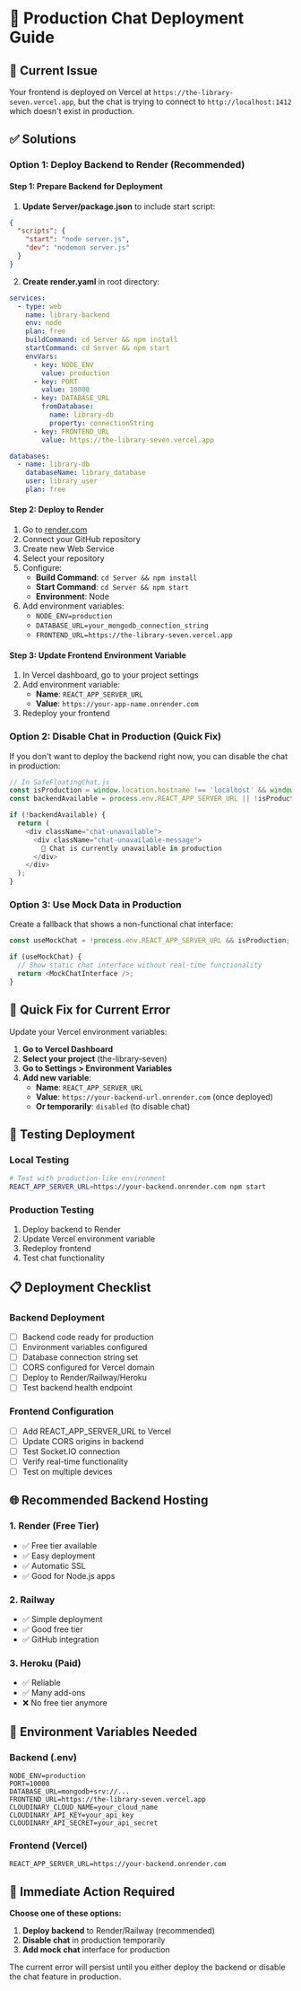 # 🚀 Production Chat Deployment Guide

## 🚨 Current Issue
Your frontend is deployed on Vercel at `https://the-library-seven.vercel.app`, but the chat is trying to connect to `http://localhost:1412` which doesn't exist in production.

## ✅ Solutions

### Option 1: Deploy Backend to Render (Recommended)

#### Step 1: Prepare Backend for Deployment
1. **Update Server/package.json** to include start script:
```json
{
  "scripts": {
    "start": "node server.js",
    "dev": "nodemon server.js"
  }
}
```

2. **Create render.yaml** in root directory:
```yaml
services:
  - type: web
    name: library-backend
    env: node
    plan: free
    buildCommand: cd Server && npm install
    startCommand: cd Server && npm start
    envVars:
      - key: NODE_ENV
        value: production
      - key: PORT
        value: 10000
      - key: DATABASE_URL
        fromDatabase:
          name: library-db
          property: connectionString
      - key: FRONTEND_URL
        value: https://the-library-seven.vercel.app

databases:
  - name: library-db
    databaseName: library_database
    user: library_user
    plan: free
```

#### Step 2: Deploy to Render
1. Go to [render.com](https://render.com)
2. Connect your GitHub repository
3. Create new Web Service
4. Select your repository
5. Configure:
   - **Build Command**: `cd Server && npm install`
   - **Start Command**: `cd Server && npm start`
   - **Environment**: Node
6. Add environment variables:
   - `NODE_ENV=production`
   - `DATABASE_URL=your_mongodb_connection_string`
   - `FRONTEND_URL=https://the-library-seven.vercel.app`

#### Step 3: Update Frontend Environment Variable
1. In Vercel dashboard, go to your project settings
2. Add environment variable:
   - **Name**: `REACT_APP_SERVER_URL`
   - **Value**: `https://your-app-name.onrender.com`
3. Redeploy your frontend

### Option 2: Disable Chat in Production (Quick Fix)

If you don't want to deploy the backend right now, you can disable the chat in production:

```javascript
// In SafeFloatingChat.js
const isProduction = window.location.hostname !== 'localhost' && window.location.hostname !== '127.0.0.1';
const backendAvailable = process.env.REACT_APP_SERVER_URL || !isProduction;

if (!backendAvailable) {
  return (
    <div className="chat-unavailable">
      <div className="chat-unavailable-message">
        💬 Chat is currently unavailable in production
      </div>
    </div>
  );
}
```

### Option 3: Use Mock Data in Production

Create a fallback that shows a non-functional chat interface:

```javascript
const useMockChat = !process.env.REACT_APP_SERVER_URL && isProduction;

if (useMockChat) {
  // Show static chat interface without real-time functionality
  return <MockChatInterface />;
}
```

## 🔧 Quick Fix for Current Error

Update your Vercel environment variables:

1. **Go to Vercel Dashboard**
2. **Select your project** (the-library-seven)
3. **Go to Settings > Environment Variables**
4. **Add new variable**:
   - **Name**: `REACT_APP_SERVER_URL`
   - **Value**: `https://your-backend-url.onrender.com` (once deployed)
   - **Or temporarily**: `disabled` (to disable chat)

## 🧪 Testing Deployment

### Local Testing
```bash
# Test with production-like environment
REACT_APP_SERVER_URL=https://your-backend.onrender.com npm start
```

### Production Testing
1. Deploy backend to Render
2. Update Vercel environment variable
3. Redeploy frontend
4. Test chat functionality

## 📋 Deployment Checklist

### Backend Deployment
- [ ] Backend code ready for production
- [ ] Environment variables configured
- [ ] Database connection string set
- [ ] CORS configured for Vercel domain
- [ ] Deploy to Render/Railway/Heroku
- [ ] Test backend health endpoint

### Frontend Configuration
- [ ] Add REACT_APP_SERVER_URL to Vercel
- [ ] Update CORS origins in backend
- [ ] Test Socket.IO connection
- [ ] Verify real-time functionality
- [ ] Test on multiple devices

## 🌐 Recommended Backend Hosting

### 1. Render (Free Tier)
- ✅ Free tier available
- ✅ Easy deployment
- ✅ Automatic SSL
- ✅ Good for Node.js apps

### 2. Railway
- ✅ Simple deployment
- ✅ Good free tier
- ✅ GitHub integration

### 3. Heroku (Paid)
- ✅ Reliable
- ✅ Many add-ons
- ❌ No free tier anymore

## 🔧 Environment Variables Needed

### Backend (.env)
```
NODE_ENV=production
PORT=10000
DATABASE_URL=mongodb+srv://...
FRONTEND_URL=https://the-library-seven.vercel.app
CLOUDINARY_CLOUD_NAME=your_cloud_name
CLOUDINARY_API_KEY=your_api_key
CLOUDINARY_API_SECRET=your_api_secret
```

### Frontend (Vercel)
```
REACT_APP_SERVER_URL=https://your-backend.onrender.com
```

## 🚨 Immediate Action Required

**Choose one of these options:**

1. **Deploy backend** to Render/Railway (recommended)
2. **Disable chat** in production temporarily
3. **Add mock chat** interface for production

The current error will persist until you either deploy the backend or disable the chat feature in production.